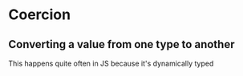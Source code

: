 # Coercion
## Converting a value from one type to another

This happens quite often in JS because it's dynamically typed
